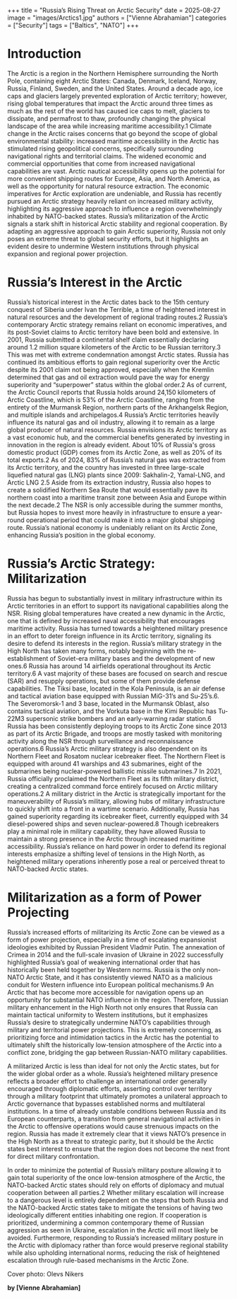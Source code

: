 +++
title = "Russia’s Rising Threat on Arctic Security"
date = 2025-08-27
image = "images/Arctics1.jpg"
authors = ["Vienne Abrahamian"]
categories = ["Security"]
tags = ["Baltics", "NATO"]
+++

# Introduction

The Arctic is a region in the Northern Hemisphere surrounding the North Pole, containing eight Arctic States: Canada, Denmark, Iceland, Norway, Russia, Finland, Sweden, and the United States. Around a decade ago, ice caps and glaciers largely prevented exploration of Arctic territory; however, rising global temperatures that impact the Arctic around three times as much as the rest of the world has caused ice caps to melt, glaciers to dissipate, and permafrost to thaw, profoundly changing the physical landscape of the area while increasing maritime accessibility.1 Climate change in the Arctic raises concerns that go beyond the scope of global environmental stability: increased maritime accessibility in the Arctic has stimulated rising geopolitical concerns, specifically surrounding navigational rights and territorial claims. The widened economic and commercial opportunities that come from increased navigational capabilities are vast. Arctic nautical accessibility opens up the potential for more convenient shipping routes for Europe, Asia, and North America, as well as the opportunity for natural resource extraction. The economic imperatives for Arctic exploration are undeniable, and Russia has recently pursued an Arctic strategy heavily reliant on increased military activity, highlighting its aggressive approach to influence a region overwhelmingly inhabited by NATO-backed states. Russia’s militarization of the Arctic signals a stark shift in historical Arctic stability and regional cooperation. By adapting an aggressive approach to gain Arctic superiority, Russia not only poses an extreme threat to global security efforts, but it highlights an evident desire to undermine Western institutions through physical expansion and regional power projection. 

# Russia’s Interest in the Arctic

Russia’s historical interest in the Arctic dates back to the 15th century conquest of Siberia under Ivan the Terrible, a time of heightened interest in natural resources and the development of  regional trading routes.2 Russia’s contemporary Arctic strategy remains reliant on economic imperatives, and its post-Soviet claims to Arctic territory have been bold and extensive. In 2001, Russia submitted a continental shelf claim essentially declaring around 1.2 million square kilometers of the Arctic to be Russian territory.3 This was met with extreme condemnation amongst Arctic states. Russia has continued its ambitious efforts to gain regional superiority over the Arctic despite its 2001 claim not being approved, especially when the Kremlin determined that gas and oil extraction would pave the way for energy superiority and “superpower” status within the global order.2 As of current, the Arctic Council reports that Russia holds around 24,150 kilometers of Arctic Coastline, which is 53% of the Arctic Coastline, ranging from the entirety of the Murmansk Region, northern parts of the Arkhangelsk Region, and multiple islands and archipelagos.4 Russia’s Arctic territories heavily influence its natural gas and oil industry, allowing it to remain as a large global producer of natural resources. 
Russia envisions its Arctic territory as a vast economic hub, and the commercial benefits generated by investing in innovation in the region is already evident. About 10% of Russia's gross domestic product (GDP) comes from its Arctic Zone, as well as 20% of its total exports.2 As of 2024, 83% of Russia’s natural gas was extracted from its Arctic territory, and the country has invested in three large-scale liquefied natural gas (LNG) plants since 2009: Sakhalin-2, Yamal-LNG, and Arctic LNG 2.5 Aside from its extraction industry, Russia also hopes to create a solidified Northern Sea Route that would essentially pave its northern coast into a maritime transit zone between Asia and Europe within the next decade.2 The NSR is only accessible during the summer months, but Russia hopes to invest more heavily in infrastructure to ensure a year-round operational period that could make it into a major global shipping route. Russia’s national economy is undeniably reliant on its Arctic Zone, enhancing Russia’s position in the global economy. 

# Russia’s Arctic Strategy: Militarization

Russia has begun to substantially invest in military infrastructure within its Arctic territories in an effort to support its navigational capabilities along the NSR. Rising global temperatures have created a new dynamic in the Arctic, one that is defined by increased naval accessibility that encourages maritime activity. Russia has turned towards a heightened military presence in an effort to deter foreign influence in its Arctic territory, signaling its desire to defend its interests in the region. Russia’s military strategy in the High North has taken many forms, notably beginning with the re-establishment of Soviet-era military bases and the development of new ones.6 Russia has around 14 airfields operational throughout its Arctic territory.6 A vast majority of these bases are focused on search and rescue (SAR) and resupply operations, but some of them provide defense capabilities. The Tiksi base, located in the Kola Peninsula, is an air defense and tactical aviation base equipped with Russian MiG-31’s and Su-25’s.6. The Severomorsk-1 and 3 base, located in the Murmansk Oblast, also contains tactical aviation, and the Vorkuta base in the Kimi Republic has Tu-22M3 supersonic strike bombers and an early-warning radar station.6 Russia has been consistently deploying troops to its Arctic Zone since 2013 as part of its Arctic Brigade, and troops are mostly tasked with monitoring activity along the NSR through surveillance and reconnaissance operations.6
Russia’s Arctic military strategy is also dependent on its Northern Fleet and Rosatom nuclear icebreaker fleet. The Northern Fleet is equipped with around 41 warships and 43 submarines, eight of the submarines being nuclear-powered ballistic missile submarines.7 In 2021, Russia officially proclaimed the Northern Fleet as its fifth military district, creating a centralized command force entirely focused on Arctic military operations.2 A military district in the Arctic is strategically important for the maneuverability of Russia’s military, allowing hubs of military infrastructure to quickly shift into a front in a wartime scenario. Additionally, Russia has gained superiority regarding its icebreaker fleet, currently equipped with 34 diesel-powered ships and seven nuclear-powered.8 Though icebreakers play a minimal role in military capability, they have allowed Russia to maintain a strong presence in the Arctic through increased maritime accessibility. Russia’s reliance on hard power in order to defend its regional interests emphasize a shifting level of tensions in the High North, as heightened military operations inherently pose a real or perceived threat to NATO-backed Arctic states.

# Militarization as a form of Power Projecting

Russia’s increased efforts of militarizing its Arctic Zone can be viewed as a form of power projection, especially in a time of escalating expansionist ideologies exhibited by Russian President Vladmir Putin. The annexation of Crimea in 2014 and the full-scale invasion of Ukraine in 2022 successfully highlighted Russia’s goal of weakening international order that has historically been held together by Western norms. Russia is the only non-NATO Arctic State, and it has consistently viewed NATO as a malicious conduit for Western influence into European political mechanisms.9 An Arctic that has become more accessible for navigation opens up an opportunity for substantial NATO influence in the region. Therefore, Russian military enhancement in the High North not only ensures that Russia can maintain tactical uniformity to Western institutions, but it emphasizes Russia’s desire to strategically undermine NATO’s capabilities through military and territorial power projections. This is extremely concerning, as prioritizing force and intimidation tactics in the Arctic has the potential to ultimately shift the historically low-tension atmosphere of the Arctic into a conflict zone, bridging the gap between Russian-NATO military capabilities. 

A militarized Arctic is less than ideal for not only the Arctic states, but for the wider global order as a whole. Russia’s heightened military presence reflects a broader effort to challenge an international order generally encouraged through diplomatic efforts, asserting control over territory through a military footprint that ultimately promotes a unilateral approach to Arctic governance that bypasses established norms and multilateral institutions. In a time of already unstable conditions between Russia and its European counterparts, a transition from general navigational activities in the Arctic to offensive operations would cause strenuous impacts on the region. Russia has made it extremely clear that it views NATO’s presence in the High North as a threat to strategic parity, but it should be the Arctic states best interest to ensure that the region does not become the next front for direct military confrontation.

In order to minimize the potential of Russia’s military posture allowing it to gain total superiority of the once low-tension atmosphere of the Arctic, the NATO-backed Arctic states should rely on efforts of diplomacy and mutual cooperation between all parties.2 Whether military escalation will increase to a dangerous level is entirely dependent on the steps that both Russia and the NATO-backed Arctic states take to mitigate the tensions of having two ideologically different entities inhabiting one region. If cooperation is prioritized, undermining a common contemporary theme of Russian aggression as seen in Ukraine, escalation in the Arctic will most likely be avoided. Furthermore, responding to Russia’s increased military posture in the Arctic with diplomacy rather than force would preserve regional stability while also upholding international norms, reducing the risk of heightened escalation through rule-based mechanisms in the Arctic Zone.

Cover photo: Olevs Nikers

**by [Vienne Abrahamian]**
